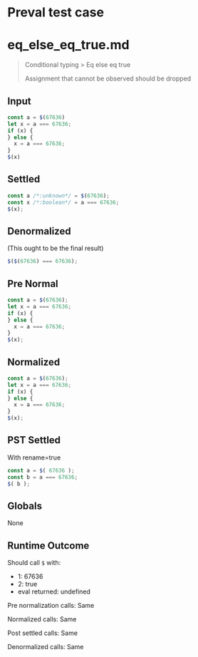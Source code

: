 # Preval test case

# eq_else_eq_true.md

> Conditional typing > Eq else eq true
>
> Assignment that cannot be observed should be dropped

## Input

`````js filename=intro
const a = $(67636)
let x = a === 67636;
if (x) {
} else {
  x = a === 67636;
}
$(x)
`````

## Settled


`````js filename=intro
const a /*:unknown*/ = $(67636);
const x /*:boolean*/ = a === 67636;
$(x);
`````

## Denormalized
(This ought to be the final result)

`````js filename=intro
$($(67636) === 67636);
`````

## Pre Normal


`````js filename=intro
const a = $(67636);
let x = a === 67636;
if (x) {
} else {
  x = a === 67636;
}
$(x);
`````

## Normalized


`````js filename=intro
const a = $(67636);
let x = a === 67636;
if (x) {
} else {
  x = a === 67636;
}
$(x);
`````

## PST Settled
With rename=true

`````js filename=intro
const a = $( 67636 );
const b = a === 67636;
$( b );
`````

## Globals

None

## Runtime Outcome

Should call `$` with:
 - 1: 67636
 - 2: true
 - eval returned: undefined

Pre normalization calls: Same

Normalized calls: Same

Post settled calls: Same

Denormalized calls: Same
